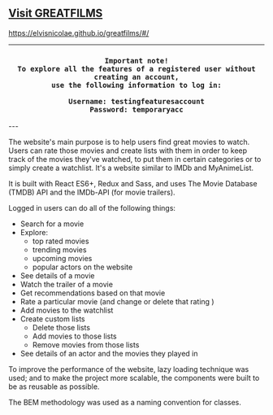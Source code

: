 
## <a href="https://elvisnicolae.github.io/greatfilms/#/"> Visit GREATFILMS </a>

https://elvisnicolae.github.io/greatfilms/#/

---
<div align="center">
  <h3>
     
    Important note!
    To explore all the features of a registered user without creating an account,
    use the following information to log in:
    
    Username: testingfeaturesaccount
    Password: temporaryacc
  </h3>
</div>
---


The website's main purpose is to help users find great movies to watch. Users can rate those movies and create lists with them in order to keep track of the movies they've watched, to put them in certain categories or to simply create a watchlist. It's a website similar to IMDb and MyAnimeList.

It is built with React ES6+, Redux and Sass, and uses The Movie Database (TMDB) API and the IMDb-API (for movie trailers).

Logged in users can do all of the following things:
- Search for a movie
- Explore:
  - top rated movies
  - trending movies
  - upcoming movies
  - popular actors on the website
- See details of a movie
- Watch the trailer of a movie
- Get recommendations based on that movie
- Rate a particular movie (and change or delete that rating )
- Add movies to the watchlist
- Create custom lists
  - Delete those lists
  - Add movies to those lists
  - Remove movies from those lists
- See details of an actor and the movies they played in



To improve the performance of the website, lazy loading technique was used; and to make the project more scalable, the components were built to be as reusable as possible.

The BEM methodology was used as a naming convention for classes.
